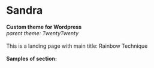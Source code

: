 # Sandra
**Custom theme for Wordpress**
<br>
_parent theme: TwentyTwenty_
<br>
<br>
This is a landing page with main title: Rainbow Technique
<br>
<br>
**Samples of section:**
<br>
